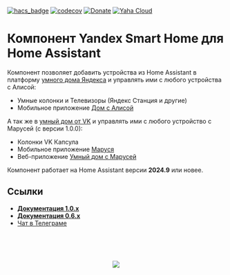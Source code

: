 [![hacs_badge](https://img.shields.io/badge/HACS-Default-orange.svg)](https://github.com/hacs/integration)
[![codecov](https://codecov.io/gh/dext0r/yandex_smart_home/branch/dev/graph/badge.svg?token=5ET7CQ3JTB)](https://codecov.io/gh/dext0r/yandex_smart_home)
[![Donate](https://img.shields.io/badge/donate-Tinkoff-FFDD2D.svg)](https://www.tinkoff.ru/rm/sorokin.artem84/BVKT312096/)
[![Yaha Cloud](https://img.shields.io/badge/-Yaha%20Cloud-0d83bb.svg)](https://dialogs.yandex.ru/store/skills/cef326b2-home-assistant)

# Компонент Yandex Smart Home для Home Assistant

Компонент позволяет добавить устройства из Home Assistant в платформу [умного дома Яндекса](https://yandex.ru/dev/dialogs/smart-home) и управлять ими с любого устройства с Алисой:

* Умные колонки и Телевизоры (Яндекс Станция и другие)
* Мобильное приложение [Дом с Алисой](https://ya.cc/iot_app)

А так же в [умный дом от VK](https://marusia.vk.com) и управлять ими с любого устройство с Марусей (с версии 1.0.0):

* Колонки VK Капсула
* Мобильное приложение [Маруся](https://trk.mail.ru/c/u2dc49)
* Веб-приложение [Умный дом с Марусей](https://m.vk.com/app8022694)

Компонент работает на Home Assistant версии **2024.9** или новее.

## Ссылки

* [**Документация 1.0.x**](https://docs.yaha-cloud.ru/v1.0.x/)
* [**Документация 0.6.x**](https://docs.yaha-cloud.ru/v0.6.x/)
* [Чат в Телеграме](https://t.me/yandex_smart_home)

<br><br><br>
<p align="center">
  <a href="https://docs.yaha-cloud.ru"><img src="https://docs.yaha-cloud.ru/v0.6.x/assets/images/ha2ysh.png"></a>
</p>
